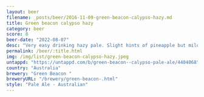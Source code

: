 ```yaml
---
layout: beer
filename: _posts/beer/2016-11-09-green-beacon-calypso-hazy.md
title: Green beacon calypso hazy
category: beer
score: 8
beer-date: "2022-08-07"
desc: "Very easy drinking hazy pale. Slight hints of pineapple but mild"
permalink: /beer/:title.html
img: /img/list/green-beacon-calypso-hazy.jpeg
untappd: "https://untappd.com/b/green-beacon--calypso-pale-ale/4404068"
country: "Australia"
brewery: "Green Beacon "
breweryURL: "/brewery/green-beacon-.html"
style: "Pale Ale - Australian"
---
```

